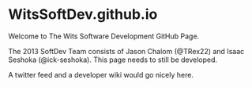 WitsSoftDev.github.io
=====================

Welcome to The Wits Software Development GitHub Page.

The 2013 SoftDev Team consists of Jason Chalom (@TRex22) and Isaac Seshoka (@ick-seshoka). 
This page needs to still be developed.

A twitter feed and a developer wiki would go nicely here.
